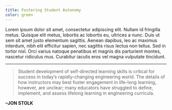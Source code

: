 ```yaml
---
title: Fostering Student Autonomy
color: green
---
```


Lorem ipsum dolor sit amet, consectetur adipiscing elit. Nullam id fringilla metus. Quisque elit metus, lobortis ac lobortis eu, ultrices a nunc. Duis ut sem sit amet justo elementum sagittis. Aenean dapibus, leo ac maximus interdum, nibh elit efficitur sapien, nec sagittis risus lectus non tellus. Sed in tortor nisl. Orci varius natoque penatibus et magnis dis parturient montes, nascetur ridiculus mus. Curabitur iaculis eros vel magna vulputate tincidunt.

----

>Student development of self-directed learning skills is critical for success in today’s rapidly-changing engineering world. The details of how instructors may best foster engagement in life-long learning, however, are unclear; many educators have struggled to define, implement, and assess lifelong learning in engineering curricula.

**–JON STOLK**
